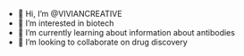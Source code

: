 - 👋 Hi, I’m @VIVIANCREATIVE
- 👀 I’m interested in biotech
- 🌱 I’m currently learning about information about antibodies
- 💞️ I’m looking to collaborate on drug discovery

<!---
VIVIANCREATIVE/VIVIANCREATIVE is a ✨ special ✨ repository because its `README.md` (this file) appears on your GitHub profile.
You can click the Preview link to take a look at your changes.
--->
